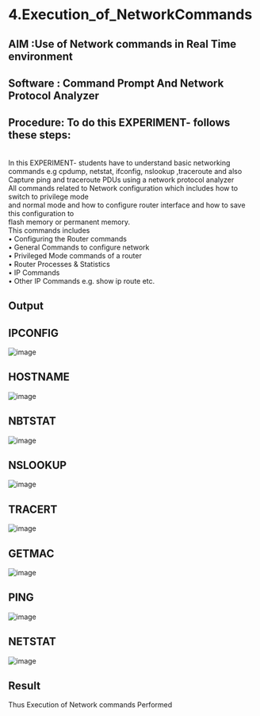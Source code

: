 # 4.Execution_of_NetworkCommands
## AIM :Use of Network commands in Real Time environment
## Software : Command Prompt And Network Protocol Analyzer
## Procedure: To do this EXPERIMENT- follows these steps:
<BR>
In this EXPERIMENT- students have to understand basic networking commands e.g cpdump, netstat, ifconfig, nslookup ,traceroute and also Capture ping and traceroute PDUs using a network protocol analyzer 
<BR>
All commands related to Network configuration which includes how to switch to privilege mode
<BR>
and normal mode and how to configure router interface and how to save this configuration to
<BR>
flash memory or permanent memory.
<BR>
This commands includes
<BR>
• Configuring the Router commands
<BR>
• General Commands to configure network
<BR>
• Privileged Mode commands of a router 
<BR>
• Router Processes & Statistics
<BR>
• IP Commands
<BR>
• Other IP Commands e.g. show ip route etc.
<BR>

## Output
## IPCONFIG
![image](https://github.com/Pavithrasaravanakumar/4.Execution_of_NetworkCommends/assets/150664013/f7eaa6a9-272c-48f8-94bf-87f27b853a42)
## HOSTNAME
![image](https://github.com/Pavithrasaravanakumar/4.Execution_of_NetworkCommends/assets/150664013/0a100266-5c58-450e-90bc-8370a4b4264c)
## NBTSTAT
![image](https://github.com/Pavithrasaravanakumar/4.Execution_of_NetworkCommends/assets/150664013/25159cc8-2e9d-48ac-8499-f66425823f3d)

## NSLOOKUP
![image](https://github.com/Pavithrasaravanakumar/4.Execution_of_NetworkCommends/assets/150664013/1c59afe6-3ab2-4ffb-9c9d-cb5d8c2bdfc9)
## TRACERT
![image](https://github.com/Pavithrasaravanakumar/4.Execution_of_NetworkCommends/assets/150664013/ecfebc60-7570-4637-8510-f7ede0971e38)

## GETMAC
![image](https://github.com/Pavithrasaravanakumar/4.Execution_of_NetworkCommends/assets/150664013/1e47b793-af88-4ca2-bfe5-b316ce431705)

## PING 
![image](https://github.com/Pavithrasaravanakumar/4.Execution_of_NetworkCommends/assets/150664013/3ca45814-2e26-4481-9452-9f633d3391b9)

## NETSTAT
![image](https://github.com/Pavithrasaravanakumar/4.Execution_of_NetworkCommends/assets/150664013/bf71f49d-15dc-4f64-a489-8bd619c77895)


## Result
Thus Execution of Network commands Performed 
